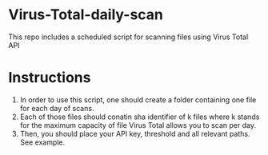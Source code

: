 # Virus-Total-daily-scan

This repo includes a scheduled script for scanning files using Virus Total API 


# Instructions

1. In order to use this script, one should create a folder containing one file for each day of scans.
2. Each of those files should conatin sha identifier of k files where k stands for the maximum capacity of file Virus Total allows you to scan per day.
3. Then, you should place your API key, threshold and all relevant paths. See example.
